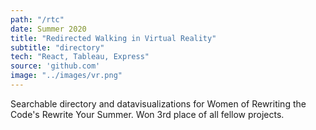 ```yaml
---
path: "/rtc"
date: Summer 2020
title: "Redirected Walking in Virtual Reality"
subtitle: "directory"
tech: "React, Tableau, Express"
source: 'github.com'
image: "../images/vr.png"
---
```

Searchable directory and datavisualizations for Women of Rewriting the Code's Rewrite Your Summer. Won 3rd place of all fellow projects. 
